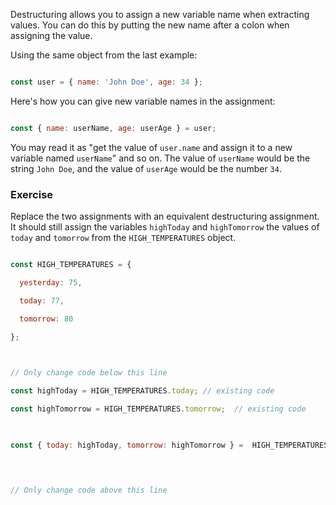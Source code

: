 Destructuring allows you to assign a new variable name when extracting values. You can do this by putting the new name after a colon when assigning the value.

Using the same object from the last example:

```js

const user = { name: 'John Doe', age: 34 };

```

Here's how you can give new variable names in the assignment:

```js

const { name: userName, age: userAge } = user;

```

You may read it as "get the value of `user.name` and assign it to a new variable named `userName`" and so on. The value of `userName` would be the string `John Doe`, and the value of `userAge` would be the number `34`.

### Exercise

Replace the two assignments with an equivalent destructuring assignment. It should still assign the variables `highToday` and `highTomorrow` the values of `today` and `tomorrow` from the `HIGH_TEMPERATURES` object.

```js

const HIGH_TEMPERATURES = {

  yesterday: 75,

  today: 77,

  tomorrow: 80

};

  

// Only change code below this line

const highToday = HIGH_TEMPERATURES.today; // existing code

const highTomorrow = HIGH_TEMPERATURES.tomorrow;  // existing code

  

const { today: highToday, tomorrow: highTomorrow } =  HIGH_TEMPERATURES; // my answer

  
  

// Only change code above this line

```
